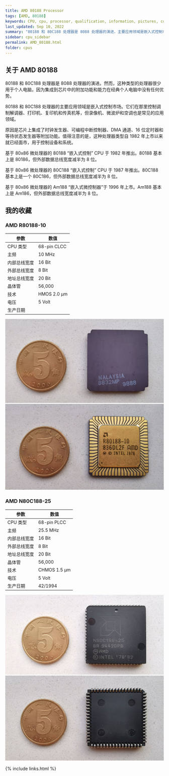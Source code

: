```yaml
---
title: AMD 80188 Processor
tags: [AMD, 80188]
keywords: CPU, cpu, processor, qualification, information, pictures, core, frequency, chip packaging, packaging, cpu info, x86, collection, amd, cyrix, harris, ibm, idt, iit, intel, motorola, nec, sgs, sgs-thomson, siemens, ST, signetics, mhs, ti, texas instruments, ulsi, umc, weitek, zilog, 808x, 8085, 8088, 8086, 80188, 80186, 80286, 286, 80386, 386, i386, Am386, 386sx, 386dx, 486, i486, 586, 486sx, 486dx, overdrive, 487, pentium, 586, 5x86, 386dlc, 386slc, 486dx2, mmx, ppro, pentium-pro, pro, athlon, duron, z80, dirk oppelt, dirk, oppelt, engineering, sample, samples
last_updated: Sep 10, 2022
summary: "80188 和 80C188 处理器是 8088 处理器的演进，主要应用领域是嵌入式控制市场。"
sidebar: cpu_sidebar
permalink: AMD_80188.html
folder: cpus
---
```


## 关于 AMD 80188

80188 和 80C188 处理器是 8088 处理器的演进。然而，这种类型的处理器很少用于个人电脑，因为集成到芯片中的附加功能和能力在经典个人电脑中没有任何优势。

80188 和 80C188 处理器的主要应用领域是嵌入式控制市场。它们在那里控制调制解调器、打印机、复印机和传真机等，但录像机、微波炉和空调也是常见的应用领域。

原因是芯片上集成了时钟发生器、可编程中断控制器、DMA 通道、16 位定时器和等待状态发生器等附加功能。值得注意的是，这种处理器类型自 1982 年上市以来就已经面市，用于控制设备和系统。

基于 80x86 微处理器的 80188 “嵌入式控制” CPU 于 1982 年推出。80188 基本上是 80186，但外部数据总线宽度减半为 8 位。

基于 80x86 微处理器的 80C188 “嵌入式控制” CPU 于 1987 年推出。80C188 基本上是一个 80C186，但外部数据总线宽度减半为 8 位。

基于 80x86 微处理器的 Am188 “嵌入式微控制器”于 1996 年上市。Am188 基本上是 Am186，但外部数据总线宽度减半为 8 位。


## 我的收藏

### AMD R80188-10

| 参数 | 数值 |
| ------ | ------ |
| CPU 类型 | 68-pin CLCC |
| 主频 | 10 MHz |
| 内部总线宽度 | 16 Bit |
| 外部总线宽度 | 8 Bit |
| 地址总线宽度 | 20 Bit |
| 晶体管 | 56,000 |
| 技术 | HMOS 2.0 µm |
| 电压 | 5 Volt |
| 生产日期 |  |

![AMD R80188-10 正面](/images/cpus/AMD/AMD_R80188-10_1.jpg)
![AMD R80188-10 反面](/images/cpus/AMD/AMD_R80188-10_2.jpg)

### AMD N80C188-25

| 参数 | 数值 |
| ------ | ------ |
| CPU 类型 | 68-pin PLCC |
| 主频 | 25.5 MHz |
| 内部总线宽度 | 16 Bit |
| 外部总线宽度 | 8 Bit |
| 地址总线宽度 | 20 Bit |
| 晶体管 | 56,000 |
| 技术 | CHMOS 1.5 µm |
| 电压 | 5 Volt |
| 生产日期 | 42/1994 |

![AMD N80C188-25 正面](/images/cpus/AMD/AMD_N80C188-25_1.jpg)
![AMD N80C188-25 反面](/images/cpus/AMD/AMD_N80C188-25_2.jpg)

{% include links.html %}
